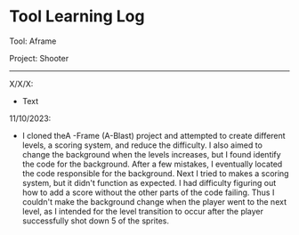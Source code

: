 # Tool Learning Log

Tool:  Aframe

Project: Shooter

---

X/X/X:
* Text

11/10/2023:
* I cloned theA -Frame (A-Blast) project and attempted to create different levels, a scoring system, and reduce the difficulty. I also aimed to change the background when the levels increases, but I found  identify the code for the background. After a few mistakes, I eventually located the code responsible for the background. Next I tried to makes a scoring system, but it didn't function as expected. I had difficulty figuring out how to add a score without the other parts of the code failing. Thus I couldn't  make the background change when the player went to the next  level, as I intended for the level transition to occur after the player successfully shot down 5 of the sprites.


<!--
* Links you used today (websites, videos, etc)
* Things you tried, progress you made, etc
* Challenges, a-ha moments, etc
* Questions you still have
* What you're going to try next

-->


